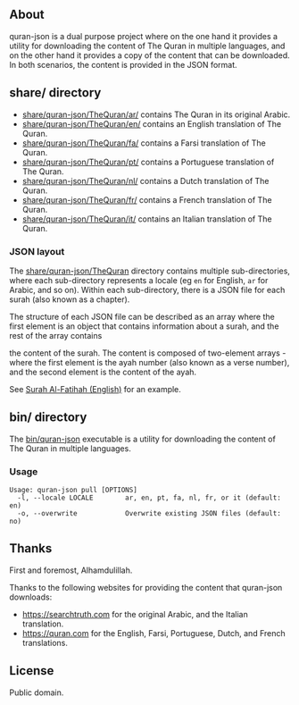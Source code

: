 ## About

quran-json is a dual purpose project where on the one hand it provides a utility
for downloading the content of The Quran in multiple languages, and on the other hand
it provides a copy of the content that can be downloaded. In both scenarios, the content
is provided in the JSON format.

## <a id='share/quran-json'>share/ directory</a>

* [share/quran-json/TheQuran/ar/](share/quran-json/TheQuran/ar/) contains The Quran in its original Arabic.
* [share/quran-json/TheQuran/en/](share/quran-json/TheQuran/en/) contains an English translation of The Quran.
* [share/quran-json/TheQuran/fa/](share/quran-json/TheQuran/fa/) contains a Farsi translation of The Quran.
* [share/quran-json/TheQuran/pt/](share/quran-json/TheQuran/pt/) contains a Portuguese translation of The Quran.
* [share/quran-json/TheQuran/nl/](share/quran-json/TheQuran/nl/) contains a Dutch translation of The Quran.
* [share/quran-json/TheQuran/fr/](share/quran-json/TheQuran/fr/) contains a French translation of The Quran.
* [share/quran-json/TheQuran/it/](share/quran-json/TheQuran/it/) contains an Italian translation of The Quran.

### JSON layout

The
[share/quran-json/TheQuran](share/quran-json/TheQuran/)
directory contains multiple sub-directories, where each sub-directory represents
a locale (eg `en` for English, `ar` for Arabic, and  so on). Within each sub-directory,
there is a JSON file for each surah (also known as a chapter).

The structure of each JSON file can be described as an array where the first element is
an object that contains information about a surah, and the rest of the array contains

the content of the surah. The content is composed of two-element arrays - where the first
element is the ayah number (also known as a verse number), and the second element is the
content of the ayah.

See [Surah Al-Fatihah (English)](share/quran-json/TheQuran/en/1.json) for an example.

## <a id='bin/quran-json'>bin/ directory</a>

The [bin/quran-json](bin/quran-json) executable is a utility for downloading
the content of The Quran in multiple languages.

### Usage

    Usage: quran-json pull [OPTIONS]
      -l, --locale LOCALE        ar, en, pt, fa, nl, fr, or it (default: en)
      -o, --overwrite            Overwrite existing JSON files (default: no)

## Thanks

First and foremost, Alhamdulillah.

Thanks to the following websites for providing the content that quran-json downloads:

  * https://searchtruth.com for the original Arabic, and the Italian translation.
  * https://quran.com for the English, Farsi, Portuguese, Dutch, and French translations.

## License

Public domain.
